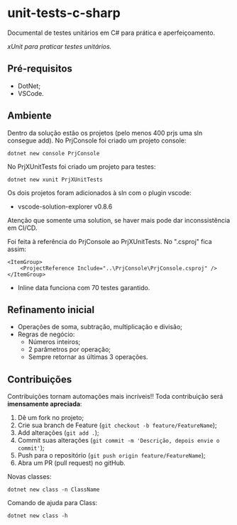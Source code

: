# unit-tests-c-sharp
Documental de testes unitários em C# para prática e aperfeiçoamento.

*xUnit para praticar testes unitários.*

## Pré-requisitos
- DotNet;
- VSCode.

## Ambiente
Dentro da solução estão os projetos (pelo menos 400 prjs uma sln consegue add).
No PrjConsole foi criado um projeto console:
```
dotnet new console PrjConsole
```

No PrjXUnitTests foi criado um projeto para testes:
```
dotnet new xunit PrjXUnitTests
```

Os dois projetos foram adicionados à sln com o plugin vscode:
- vscode-solution-explorer v0.8.6

Atenção que somente uma solution, se haver mais pode dar inconssistência em CI/CD.

Foi feita à referência do PrjConsole ao PrjXUnitTests.
No ".csproj" fica assim:
```
<ItemGroup>
    <ProjectReference Include="..\PrjConsole\PrjConsole.csproj" />
</ItemGroup>
```
- Inline data funciona com 70 testes garantido.

## Refinamento inicial
- Operações de soma, subtração, multiplicação e divisão;
- Regras de negócio:
    - Números inteiros;
    - 2 parâmetros por operação;
    - Sempre retornar as últimas 3 operações.

## Contribuições
Contribuições tornam automações mais incríveis!! Toda contribuição será **imensamente apreciada**:
1. Dê um fork no projeto;
2. Crie sua branch de Feature (`git checkout -b feature/FeatureName`);
3. Add alterações (`git add .`);
4. Commit suas alterações (`git commit -m 'Descrição, depois envie o commit'`);
5. Push para o repositório (`git push origin feature/FeatureName`);
6. Abra um PR (pull request) no gitHub.

Novas classes:
```
dotnet new class -n ClassName
```

Comando de ajuda para Class:
```
dotnet new class -h
```
